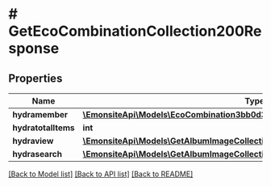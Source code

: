 # # GetEcoCombinationCollection200Response

## Properties

Name | Type | Description | Notes
------------ | ------------- | ------------- | -------------
**hydramember** | [**\EmonsiteApi\Models\EcoCombination3bb0d34c5ea0c72f2026a57c27faba00Jsonld[]**](EcoCombination3bb0d34c5ea0c72f2026a57c27faba00Jsonld.md) |  |
**hydratotalItems** | **int** |  | [optional]
**hydraview** | [**\EmonsiteApi\Models\GetAlbumImageCollection200ResponseHydraView**](GetAlbumImageCollection200ResponseHydraView.md) |  | [optional]
**hydrasearch** | [**\EmonsiteApi\Models\GetAlbumImageCollection200ResponseHydraSearch**](GetAlbumImageCollection200ResponseHydraSearch.md) |  | [optional]

[[Back to Model list]](../../README.md#models) [[Back to API list]](../../README.md#endpoints) [[Back to README]](../../README.md)
